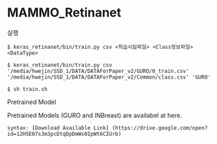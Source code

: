 # MAMMO_Retinanet



실행

    $ keras_retinanet/bin/train.py csv <학습시킬파일> <Class정보파일> <DataType>

    $ keras_retinanet/bin/train.py csv '/media/hwejin/SSD_1/DATA/DATAForPaper_v2/GURO/0_train.csv' '/media/hwejin/SSD_1/DATA/DATAForPaper_v2/Common/class.csv' 'GURO'
    
    $ sh train.sh



Pretrained Model

Pretrained Models (GURO and INBreast) are availabel at here.

    syntax: [Download Available Link] (https://drive.google.com/open?id=12H5E07s3m3pcDtqDpDmWs0IpWt6CIUrb)
